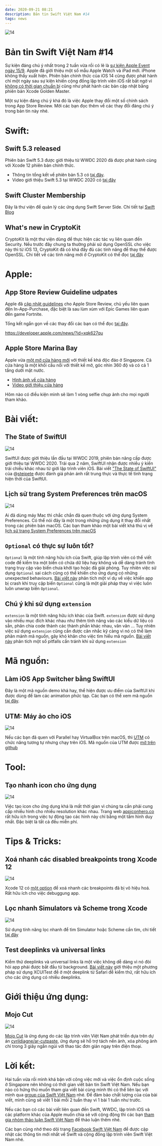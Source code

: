 ```yaml
---
date: 2020-09-21 08:21
description: Bản tin Swift Việt Nam #14
tags: news
---
```


![14](https://raw.githubusercontent.com/SwiftVietnam/SwiftVietnam/master/Output/Images/swiftvietnam/14/swiftvietnam.png)

# Bản tin Swift Việt Nam #14

Sự kiện đáng chú ý nhất trong 2 tuần vừa rồi có lẽ là [sự kiện Apple Event ngày 15/9](https://www.apple.com/sg/apple-events/september-2020). Apple đã giới thiệu một số mẫu Apple Watch và iPad mới. iPhone không thấy xuất hiện. Phiên bản chính thức của iOS 14 cũng được phát hành chỉ một ngày sau sự kiện khiến cộng đồng lập trình viên iOS rất bất ngờ vì [không có thời gian chuẩn bị](https://twitter.com/jamesthomson/status/1305927905839583234) cũng như phát hành các bản cập nhật bằng phiên bản Xcode Golden Master.

Một sự kiện đáng chú ý khá đó là việc Apple thay đổi một số chính sách trong App Store Review. Mời các bạn đọc thêm về các thay đổi đáng chú ý trong bản tin này nhé.

# Swift:

## Swift 5.3 released

Phiên bản Swift 5.3 được giới thiệu từ WWDC 2020 đã được phát hành cùng với Xcode 12 phiên bản chính thức.

- Thông tin tổng kết về phiên bản 5.3 có [tại đây](https://swift.org/blog/swift-5-3-released/).
- Video giới thiệu Swift 5.3 tại WWDC 2020 có [tại đây](https://developer.apple.com/videos/play/wwdc2020/10170/)

## Swift Cluster Membership

Đây là thư viện để quản lý các ứng dụng Swift Server Side. Chi tiết tại [Swift Blog](https://swift.org/blog/swift-cluster-membership/)

## What's new in CryptoKit

CryptoKit là một thư viện dùng để thực hiện các tác vụ liên quan đến Security. Nếu trước đây chung ta thường phải sử dụng OpenSSL cho việc này thì từ iOS 13, CryptoKit đã có khá đầy đủ các tính năng để thay thế được OpenSSL. Chi tiết về các tính năng mới ở CryptoKit có thể đọc [tại đây](https://developer.apple.com/news/?id=3bwfq45y)

# Apple:

## App Store Review Guideline udpates

Apple đã [cập nhật guidelines](https://developer.apple.com/news/?id=xqk627qu) cho Apple Store Review, chủ yếu liên quan đến In-App-Purchase, đặc biệt là sau lùm xùm với Epic Games liên quan đến game Fortnite.

Tổng kết ngắn gọn về các thay đổi các bạn có thể đọc [tại đây](https://marco.org/2020/09/11/app-review-changes).

https://developer.apple.com/news/?id=xqk627qu

## Apple Store Marina Bay

Apple vừa [một mở cửa hàng mới](https://www.apple.com/sg/retail/marinabaysands/) với thiết kế khá độc đáo ở Singapore. Cả cửa hàng là một khối cầu nổi với thiết kế mở, góc nhìn 360 độ và có cả 1 tầng dưới mặt nước.

- [Hình ảnh về cửa hàng](https://www.channelnewsasia.com/news/lifestyle/apple-store-marina-bay-sands-singapore-13090594)
- [Video giới thiệu cửa hàng](https://www.youtube.com/watch?v=RL21zx-Ej1Y)

Hôm nào có điều kiện mình sẽ làm 1 vòng selfie chụp ảnh cho mọi người tham khảo.

# Bài viết:

## The State of SwiftUI

![14](https://raw.githubusercontent.com/SwiftVietnam/SwiftVietnam/master/Output/Images/swiftvietnam/14/swiftui.png)

SwiftUI được giới thiệu lần đầu tại WWDC 2019, phiên bản nâng cấp được giới thiệu tại WWDC 2020. Trải qua 2 năm, SwiftUI nhận được nhiều ý kiến trái chiều khác nhau từ giới lập trình viên iOS. Bài viết ["The State of SwiftUI"](https://steipete.com/posts/state-of-swiftui/) của @[steipete](https://steipete.com/) được đánh giá phản ánh rất trung thực và thực tế tình trạng hiện thời của SwiftUI.

## Lịch sử trang System Preferences trên macOS

![14](https://raw.githubusercontent.com/SwiftVietnam/SwiftVietnam/master/Output/Images/swiftvietnam/14/macos_preferences.jpg)

Ai đã dùng máy Mac thì chắc chắn đã quen thuộc với ứng dụng System Preferences. Có thể nói đây là một trong những ứng dụng ít thay đổi nhất trong các phiên bản macOS. Các bạn tham khảo một bài viết khá thú vị về [lịch sử trang System Preferences trên macOS](https://www.arun.is/blog/system-preferences/)

## `Optional` có thực sự luôn tốt?

`Optional` là một tính năng hữu ích của Swift, giúp lập trình viên có thể viết code để kiểm tra một biến có chứa dữ liệu hay không và dễ dàng tránh tình trạng truy cập vào biến chưa khởi tạo hoặc đã giải phóng. Tuy nhiên việc sử dụng `Optional` sai cách cũng có thể khiến cho ứng dụng có những unexpected behaviours. [Bài viết này](https://appdecentral.com/2020/09/16/the-danger-of-playing-it-safe/) phân tích một ví dụ về việc khiến app bị crash khi truy cập biến `Optional` cũng là một giải pháp thay vì việc luôn luôn unwrap biến `Optional`.

## Chú ý khi sử dụng `extension`

`extension` là một tính năng hữu ích khác của Swift. `extension` được sử dụng vào nhiều mục đích khác nhau như thêm tính năng vào các kiểu dữ liệu có sẵn, phân chia code thành các thành phần khác nhau, vân vân ... Tuy nhiên việc sử dụng `extension` cũng cần được cân nhắc kỹ càng vì nó có thể làm phân mảnh mã nguồn, gây khó khăn cho việc tìm hiểu mã nguồn. [Bài viết này](https://dmtopolog.com/dark-side-of-extensions/) phân tích một số pitfalls cần tránh khi sử dụng `extension`

# Mã nguồn:

## Làm iOS App Switcher bằng SwiftUI

Đây là một mã nguồn demo khá hay, thể hiện được ưu điểm của SwiftUI khi được dùng để làm các animation phức tạp. Các bạn có thể xem mã nguồn [tại đây](https://github.com/crafterm/swiftui-app-switcher).

## UTM: Máy ảo cho iOS

![14](https://raw.githubusercontent.com/SwiftVietnam/SwiftVietnam/master/Output/Images/swiftvietnam/14/utm.png)

Nếu các bạn đã quen với Parallel hay VirtualBox trên macOS, thì [UTM](https://getutm.app/) có chức năng tương tự nhưng chạy trên iOS. Mã nguồn của UTM được [mở trên github](https://github.com/utmapp/UTM)

# Tool:

## Tạo nhanh icon cho ứng dụng

![14](https://raw.githubusercontent.com/SwiftVietnam/SwiftVietnam/master/Output/Images/swiftvietnam/14/appiconhero.png)

Việc tạo icon cho ứng dụng khá là mất thời gian vì chúng ta cần phải cung cấp nhiều hình cho nhiều resolution khác nhau. Trang web [appiconhero.co](https://appiconhero.co/) rất hữu ích trong việc tự động tạo các hình này chỉ bằng một tấm hình duy nhất. Đặc biệt là tất cả đều miễn phí.

# Tips & Tricks:

## Xoá nhanh các disabled breakpoints trong Xcode 12

![14](https://raw.githubusercontent.com/SwiftVietnam/SwiftVietnam/master/Output/Images/swiftvietnam/14/xcode_delete_breakpoints.png)

Xcode 12 có [một option](https://twitter.com/zntfdr/status/1306086993374314496) để xoá nhanh các breakpoints đã bị vô hiệu hoá. Rất hữu ích cho việc debuggung app.

## Lọc nhanh Simulators và Scheme trong Xcode

![14](https://raw.githubusercontent.com/SwiftVietnam/SwiftVietnam/master/Output/Images/swiftvietnam/14/xcode_simulators.gif)

Sử dụng tính năng lọc nhanh để tìm Simulator hoặc Scheme cần tìm, chi tiết [tại đây](https://twitter.com/novallkhan/status/1301948845220298753)

## Test deeplinks và universal links

Kiểm thử deeplinks và universal links là một việc không dễ dàng vì nó đòi hỏi app phải được bắt đầu từ background. [Bài viết này](https://swiftrocks.com/ui-testing-deeplinks-and-universal-links-in-ios) giới thiệu một phương pháp sử dụng XCUITest đề ở một deeplink từ Safari để kiểm thử, rất hữu ích cho các ứng dụng có nhiều deeplinks.

# Giới thiệu ứng dụng:

## Mojo Cut

![14](https://raw.githubusercontent.com/SwiftVietnam/SwiftVietnam/master/Output/Images/swiftvietnam/14/mojo.png)

[Mojo Cut](https://apps.apple.com/vn/app/mojo-cut/id1522510649) là ứng dụng do các lập trình viên Việt Nam phát triển dựa trên dự án [cyrildiagne/ar-cutpaste](https://github.com/cyrildiagne/ar-cutpaste), ứng dụng sẽ hỗ trợ tách nền ảnh, xóa phông ảnh chỉ trong 3 giây ngắn ngủi với thao tác đơn giản ngay trên điện thoại.

# Lời kết:

Hai tuần vừa rồi mình khá bận với công việc mới và việc ổn định cuộc sống ở Singapore nên không có thời gian viết bản tin Swift Việt Nam. Nếu bạn nào có hứng thú muốn tham gia viết bài cùng mình thì có thể liên lạc với mình qua [group của Swift Việt Nam](https://www.facebook.com/groups/691941251234927) nhé. Để đảm bảo chất lượng của của bài viết, mình cũng sẽ viết 1 bài mỗi 2 tuần thay vì 1 bài 1 tuần như trước.

Nếu các bạn có các bài viết liên quan đến Swift, WWDC, lập trình iOS và các platform khác của Apple muốn chia sẻ với cộng động thì các bạn [tham gia nhóm thảo luận Swift Việt Nam](https://www.facebook.com/groups/691941251234927) để thảo luận thêm nhé.

Các bạn cũng nhớ theo dõi trang [Facebook Swift Việt Nam](https://www.facebook.com/Swift-Vi%E1%BB%87t-Nam-396835394265318) để được cập nhật các thông tin mới nhất về Swift và cộng đồng lập trình viên Swift Việt Nam nhé.
